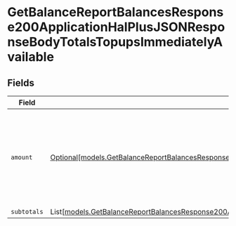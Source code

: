 # GetBalanceReportBalancesResponse200ApplicationHalPlusJSONResponseBodyTotalsTopupsImmediatelyAvailable


## Fields

| Field                                                                                                                                                                                                                                                      | Type                                                                                                                                                                                                                                                       | Required                                                                                                                                                                                                                                                   | Description                                                                                                                                                                                                                                                |
| ---------------------------------------------------------------------------------------------------------------------------------------------------------------------------------------------------------------------------------------------------------- | ---------------------------------------------------------------------------------------------------------------------------------------------------------------------------------------------------------------------------------------------------------- | ---------------------------------------------------------------------------------------------------------------------------------------------------------------------------------------------------------------------------------------------------------- | ---------------------------------------------------------------------------------------------------------------------------------------------------------------------------------------------------------------------------------------------------------- |
| `amount`                                                                                                                                                                                                                                                   | [Optional[models.GetBalanceReportBalancesResponse200ApplicationHalPlusJSONResponseBodyTotalsTopupsImmediatelyAvailableAmount]](../models/getbalancereportbalancesresponse200applicationhalplusjsonresponsebodytotalstopupsimmediatelyavailableamount.md)   | :heavy_minus_sign:                                                                                                                                                                                                                                         | In v2 endpoints, monetary amounts are represented as objects with a `currency` and `value` field.                                                                                                                                                          |
| `subtotals`                                                                                                                                                                                                                                                | List[[models.GetBalanceReportBalancesResponse200ApplicationHalPlusJSONResponseBodyTotalsTopupsImmediatelyAvailableSubtotals](../models/getbalancereportbalancesresponse200applicationhalplusjsonresponsebodytotalstopupsimmediatelyavailablesubtotals.md)] | :heavy_minus_sign:                                                                                                                                                                                                                                         | N/A                                                                                                                                                                                                                                                        |